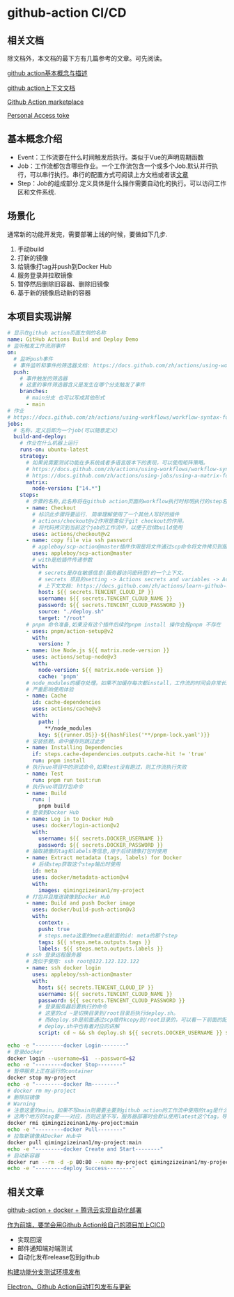 # github-action CI/CD

## 相关文档

除文档外，本文档的最下方有几篇参考的文章。可先阅读。

[github action基本概念与描述](https://docs.github.com/zh/actions/learn-github-actions/understanding-github-actions)

[github action上下文文档](https://docs.github.com/zh/actions/learn-github-actions/contexts)

[Github Action marketplace](https://github.com/marketplace?type=actions)

[Personal Access toke](https://docs.github.com/en/authentication/keeping-your-account-and-data-secure/creating-a-personal-access-token)

## 基本概念介绍

- Event：工作流要在什么时间触发后执行。类似于Vue的声明周期函数
- Job：工作流都包含哪些作业。一个工作流包含一个或多个Job.默认并行执行，可以串行执行。串行的配置方式可阅读上方文档或者该[文章](https://q.shanyue.tech/deploy/ci-ci.html#%E4%BD%BF%E7%94%A8-github-actions-%E8%BF%9B%E8%A1%8C-ci)
- Step：Job的组成部分.定义具体是什么操作需要自动化的执行。可以访问工作区和文件系统.

## 场景化

通常新的功能开发完，需要部署上线的时候，要做如下几步.

1. 手动build
2. 打新的镜像
3. 给镜像打tag并push到Docker Hub
4. 服务登录并拉取镜像
5. 暂停然后删除旧容器、删除旧镜像
6. 基于新的镜像启动新的容器

## 本项目实现讲解

```yaml
# 显示在github action页面左侧的名称
name: GitHub Actions Build and Deploy Demo
# 监听触发工作流测事件
on:
  # 监听push事件
  # 事件监听和事件的筛选器文档: https://docs.github.com/zh/actions/using-workflows/workflow-syntax-for-github-actions#onpushpull_requestpull_request_targetpathspaths-ignore
  push:
    # 事件触发的筛选器
    # 这里的事件筛选器含义是发生在哪个分支触发了事件
    branches:
      # main分支 也可以写成其他形式
      - main
# 作业
# https://docs.github.com/zh/actions/using-workflows/workflow-syntax-for-github-actions#jobs
jobs:
  # 名称，定义后即为一个job(可以随意定义)
  build-and-deploy:
    # 作业在什么机器上运行
    runs-on: ubuntu-latest
    strategy:
      # 如果说需要测试功能在多系统或者多语言版本下的表现，可以使用矩阵策略。
      # https://docs.github.com/zh/actions/using-workflows/workflow-syntax-for-github-actions#jobsjob_idstrategy
      # https://docs.github.com/zh/actions/using-jobs/using-a-matrix-for-your-jobs
      matrix:
        node-version: ["14.*"]
    steps:
      # 步骤的名称,此名称将在github action页面的workflow执行时标明执行的step名称
      - name: Checkout
        # 标识此步骤将要运行. 简单理解使用了一个其他人写好的插件
        # actions/checkout@v2作用是类似于git checkout的作用，
        # 将代码拷贝到当前这个job的工作流中，以便于后续build使用
        uses: actions/checkout@v2
      - name: copy file via ssh password
        # appleboy/scp-action@master插件作用是将文件通过scp命令将文件拷贝到服务器
        uses: appleboy/scp-action@master
        # with是给插件传递参数
        with:
          # secrets是存在敏感信息(服务器访问密码登)的一个上下文。
          # secrets 项目的setting -> Actions secrets and variables -> Actions 打开后即可看到 New respository secret按钮
          # 上下文文档: https://docs.github.com/zh/actions/learn-github-actions/contexts
          host: ${{ secrets.TENCENT_CLOUD_IP }}
          username: ${{ secrets.TENCENT_CLOUD_NAME }}
          password: ${{ secrets.TENCENT_CLOUD_PASSWORD }}
          source: "./deploy.sh"
          target: "/root"
      # pnpm 命令准备,如果没有这个插件后续的pnpm install 操作会报pnpm 不存在
      - uses: pnpm/action-setup@v2
        with:
          version: 7
      - name: Use Node.js ${{ matrix.node-version }}
        uses: actions/setup-node@v3
        with:
          node-version: ${{ matrix.node-version }}
          cache: 'pnpm'
      # node_modules的缓存处理。如果不加缓存每次都install，工作流的时间会非常长。
      # 严重影响使用体验
      - name: Cache
        id: cache-dependencies
        uses: actions/cache@v3
        with:
          path: |
            **/node_modules
          key: ${{runner.OS}}-${{hashFiles('**/pnpm-lock.yaml')}}
      # 安装依赖。命中缓存则跳过此步
      - name: Installing Dependencies
        if: steps.cache-dependencies.outputs.cache-hit != 'true'
        run: pnpm install
      # 执行vue项目中的测试命令,如果test没有跑过，则工作流执行失败
      - name: Test
        run: pnpm run test:run
      # 执行vue项目打包命令
      - name: Build
        run: |
          pnpm build
      # 登录到Docker Hub    
      - name: Log in to Docker Hub
        uses: docker/login-action@v2
        with:
          username: ${{ secrets.DOCKER_USERNAME }}
          password: ${{ secrets.DOCKER_PASSWORD }}
      # 抽取镜像的tag和labels等信息,用于后续镜像打包时使用
      - name: Extract metadata (tags, labels) for Docker
        # 后续step获取这个step输出时使用
        id: meta
        uses: docker/metadata-action@v4
        with:
          images: qimingzizeinan1/my-project
      # 打包并且推送镜像到Docker Hub
      - name: Build and push Docker image
        uses: docker/build-push-action@v3
        with:
          context: .
          push: true
          # steps.meta这里的meta是前面的id: meta的那个step
          tags: ${{ steps.meta.outputs.tags }}
          labels: ${{ steps.meta.outputs.labels }}
      # ssh 登录远程服务器
      # 类似于使用: ssh root@122.122.122.122    
      - name: ssh docker login
        uses: appleboy/ssh-action@master
        with:
          host: ${{ secrets.TENCENT_CLOUD_IP }}
          username: ${{ secrets.TENCENT_CLOUD_NAME }}
          password: ${{ secrets.TENCENT_CLOUD_PASSWORD }}
          # 登录服务器后要执行的命令
          # 这里的cd ~是切换目录到/root目录后执行deploy.sh。
          # 而deploy.sh是前面通过scp插件kcopy到/root目录的，可以看一下前面的配置
          # deploy.sh中也有着对应的讲解
          script: cd ~ && sh deploy.sh ${{ secrets.DOCKER_USERNAME }} ${{ secrets.DOCKER_PASSWORD }}

```

```sh
echo -e "---------docker Login--------"
# 登录docker
docker login --username=$1  --password=$2
echo -e "---------docker Stop--------"
# 暂停服务上正在运行的container
docker stop my-project
echo -e "---------docker Rm--------"
# docker rm my-project
# 删除旧镜像
# Warning
# 注意这里的main。如果不写main则需要主要到github action的工作流中使用的tag是什么。
# 这两个地方的tag要一一对应，否则这里不写，服务器部署时会默认使用latest这个tag。导致上线后的文件一直没有变更.
docker rmi qimingzizeinan1/my-project:main
echo -e "---------docker Pull--------"
# 拉取新镜像从Docker Hub中
docker pull qimingzizeinan1/my-project:main
echo -e "---------docker Create and Start--------"
# 启动新容器
docker run --rm -d -p 80:80 --name my-project qimingzizeinan1/my-project:main
echo -e "---------deploy Success--------"
```

## 相关文章

[github-action + docker + 腾讯云实现自动化部署](https://juejin.cn/post/7156518122617307166#heading-13)

[作为前端，要学会用Github Action给自己的项目加上CICD](https://juejin.cn/post/7113562222852309023#heading-0)

- 实现回滚
- 邮件通知端对端测试
- 自动化发布release包到github
  
[构建功能分支测试环境发布](https://q.shanyue.tech/deploy/ci-intro.html#cicd-%E5%B7%A5%E5%85%B7%E4%B8%8E%E4%BA%A7%E5%93%81)

[Electron、Github Action自动打包发布与更新](https://juejin.cn/post/7094865414353584164)

